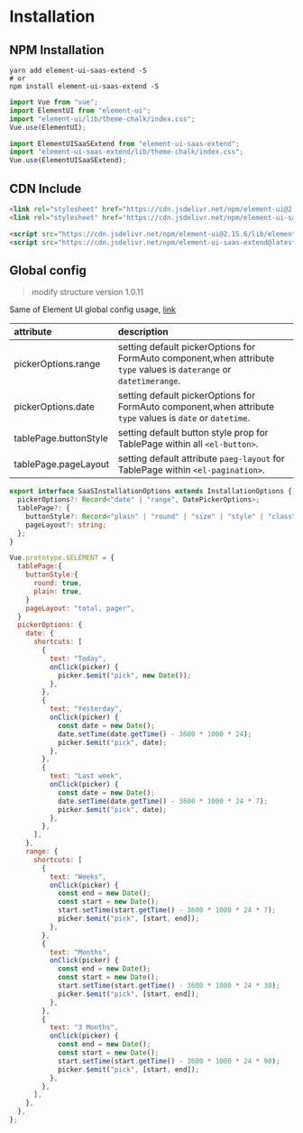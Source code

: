 # Installation

## NPM Installation

```shell
yarn add element-ui-saas-extend -S
# or
npm install element-ui-saas-extend -S
```

```js static
import Vue from "vue";
import ElementUI from "element-ui";
import "element-ui/lib/theme-chalk/index.css";
Vue.use(ElementUI);

import ElementUISaaSExtend from "element-ui-saas-extend";
import "element-ui-saas-extend/lib/theme-chalk/index.css";
Vue.use(ElementUISaaSExtend);
```

## CDN Include

```html
<link rel="stylesheet" href="https://cdn.jsdelivr.net/npm/element-ui@2.15.6/lib/theme-chalk/index.css" />
<link rel="stylesheet" href="https://cdn.jsdelivr.net/npm/element-ui-saas-extend@latest/lib/theme-chalk/index.css" />

<script src="https://cdn.jsdelivr.net/npm/element-ui@2.15.6/lib/element-ui.common.min.js"></script>
<script src="https://cdn.jsdelivr.net/npm/element-ui-saas-extend@latest/lib/element-ui-saas-extend.min.js"></script>
```

## Global config

> modify structure version 1.0.11

Same of Element UI global config usage, [link](https://element.eleme.io/#/en-US/component/quickstart#quan-ju-pei-zhi)

| attribute             | description                                                                                                          |
| :-------------------- | :------------------------------------------------------------------------------------------------------------------- |
| pickerOptions.range   | setting default pickerOptions for FormAuto component,when attribute `type` values is `daterange` or `datetimerange`. |
| pickerOptions.date    | setting default pickerOptions for FormAuto component,when attribute `type` values is `date` or `datetime`.           |
| tablePage.buttonStyle | setting default button style prop for TablePage within all `<el-button>`.                                            |
| tablePage.pageLayout  | setting default attribute `paeg-layout` for TablePage within `<el-pagination>`.                                      |

```ts declare
export interface SaaSInstallationOptions extends InstallationOptions {
  pickerOptions?: Record<"date" | "range", DatePickerOptions>;
  tablePage?: {
    buttonStyle?: Record<"plain" | "round" | "size" | "style" | "class", string | boolean>;
    pageLayout?: string;
  };
}
```

```js static
Vue.prototype.$ELEMENT = {
  tablePage:{
    buttonStyle:{
      round: true,
      plain: true,
    }
    pageLayout: "total, pager",
  }
  pickerOptions: {
    date: {
      shortcuts: [
        {
          text: "Today",
          onClick(picker) {
            picker.$emit("pick", new Date());
          },
        },
        {
          text: "Yesterday",
          onClick(picker) {
            const date = new Date();
            date.setTime(date.getTime() - 3600 * 1000 * 24);
            picker.$emit("pick", date);
          },
        },
        {
          text: "Last week",
          onClick(picker) {
            const date = new Date();
            date.setTime(date.getTime() - 3600 * 1000 * 24 * 7);
            picker.$emit("pick", date);
          },
        },
      ],
    },
    range: {
      shortcuts: [
        {
          text: "Weeks",
          onClick(picker) {
            const end = new Date();
            const start = new Date();
            start.setTime(start.getTime() - 3600 * 1000 * 24 * 7);
            picker.$emit("pick", [start, end]);
          },
        },
        {
          text: "Months",
          onClick(picker) {
            const end = new Date();
            const start = new Date();
            start.setTime(start.getTime() - 3600 * 1000 * 24 * 30);
            picker.$emit("pick", [start, end]);
          },
        },
        {
          text: "3 Months",
          onClick(picker) {
            const end = new Date();
            const start = new Date();
            start.setTime(start.getTime() - 3600 * 1000 * 24 * 90);
            picker.$emit("pick", [start, end]);
          },
        },
      ],
    },
  },
};

```
